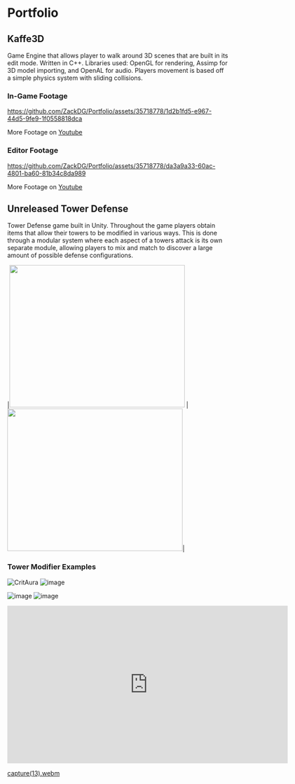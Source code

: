# Portfolio
## Kaffe3D
Game Engine that allows player to walk around 3D scenes that are built in its edit mode. Written in C++. Libraries used: OpenGL for rendering, Assimp for 3D model importing, and OpenAL for audio. Players movement is based off a simple physics system with sliding collisions.

### In-Game Footage
https://github.com/ZackDG/Portfolio/assets/35718778/1d2b1fd5-e967-44d5-9fe9-1f0558818dca

More Footage on [Youtube](https://youtu.be/wtT3F6iG9IY)

### Editor Footage
https://github.com/ZackDG/Portfolio/assets/35718778/da3a9a33-60ac-4801-ba60-81b34c8da989

More Footage on [Youtube](https://youtu.be/0w_RUuA5wy8)

## Unreleased Tower Defense
Tower Defense game built in Unity. Throughout the game players obtain items that allow their towers to be modified in various ways. This is done through a modular system where each aspect of a towers attack is its own separate module, allowing players to mix and match to discover a large amount of possible defense configurations.

|<img src="https://github.com/ZackDG/Portfolio/assets/35718778/677ca5c0-3d6c-433c-972c-55706c6a4de1" width = "400" height="325">  |  <img src="https://github.com/ZackDG/Portfolio/assets/35718778/50ea8eef-76df-428a-b026-78bfd546c123" width = "400" height="325">|

### Tower Modifier Examples

![CritAura](https://github.com/ZackDG/Portfolio/assets/35718778/1f2b5515-84b7-4b5c-b520-75e41b89ea65)    ![image](https://github.com/ZackDG/Portfolio/assets/35718778/7db2668a-ae12-4ef4-8531-7ab2aa464fb5)

![image](https://github.com/ZackDG/Portfolio/assets/35718778/6b2824ef-fa2d-456e-9b52-8e5ebc1d33ac)    ![image](https://github.com/ZackDG/Portfolio/assets/35718778/1899efde-53ff-43c0-b8d0-7706995bee39)

<iframe width="640" height="360" frameborder="0" src="https://www.shadertoy.com/embed/DtByWW?gui=true&t=10&paused=true&muted=false" allowfullscreen></iframe>

[capture(13).webm](https://github.com/ZackDG/Portfolio/assets/35718778/e152e4e3-ae74-4638-80eb-69034b1cbb6c)
